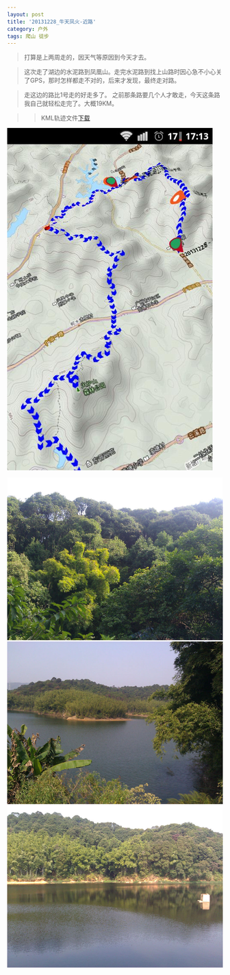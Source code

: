 ```yaml
---
layout: post
title: '20131228_牛天凤火-近路'
category: 户外
tags: 爬山 徒步
---
```


>打算是上两周走的，因天气等原因到今天才去。

>这次走了湖边的水泥路到凤凰山。走完水泥路到找上山路时因心急不小心关了GPS，那时怎样都走不对的，后来才发现，最终走对路。

>走这边的路比1号走的好走多了。 之前那条路要几个人才敢走，今天这条路我自己就轻松走完了。大概19KM。


>>KML轨迹文件[下载](/assets/download/20131228-牛天凤火-近路_kml.zip)

![轨迹图](/assets/images/2013/20131228-牛天凤火-近路.JPG)

![](/assets/images/2013/IMG_20131228_103625s.jpg)
![](/assets/images/2013/IMG_20131228_111208s.jpg)
![](/assets/images/2013/IMG_20131228_112113s.jpg)
